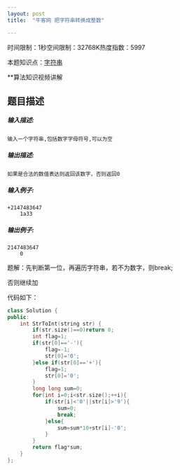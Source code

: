 ```yaml
---
layout: post
title:  "牛客网 把字符串转换成整数"

---
```

时间限制：1秒空间限制：32768K热度指数：5997

本题知识点：[字符串](https://www.nowcoder.com/questionCenter?questionTypes=000100&mutiTagIds=579)

**算法知识视频讲解

## 题目描述

##### **输入描述:**

```
输入一个字符串,包括数字字母符号,可以为空
```

##### **输出描述:**

```
如果是合法的数值表达则返回该数字，否则返回0
```

##### **输入例子:**

```
+2147483647
    1a33
```

##### **输出例子:**

```
2147483647
    0
```





题解：先判断第一位，再遍历字符串，若不为数字，则break;

否则继续加

代码如下：

```c++
class Solution {
public:
    int StrToInt(string str) {
        if(str.size()==0)return 0;
        int flag=1;
        if(str[0]=='-'){
            flag=-1;
            str[0]='0';
        }else if(str[0]=='+'){
            flag=1; 
            str[0]='0';
        }
        long long sum=0;
        for(int i=0;i<str.size();++i){
            if(str[i]<'0'||str[i]>'9'){
                sum=0;
                break;
            }else{
                sum=sum*10+str[i]-'0';
            }
        }
        return flag*sum;
    }
};
```

